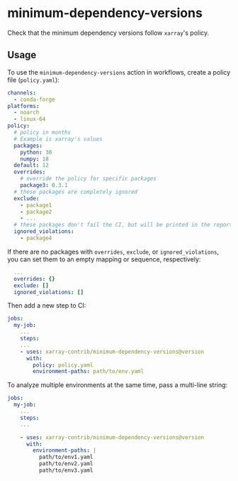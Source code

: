 # minimum-dependency-versions

Check that the minimum dependency versions follow `xarray`'s policy.

## Usage

To use the `minimum-dependency-versions` action in workflows, create a policy file (`policy.yaml`):

```yaml
channels:
  - conda-forge
platforms:
  - noarch
  - linux-64
policy:
  # policy in months
  # Example is xarray's values
  packages:
    python: 30
    numpy: 18
  default: 12
  overrides:
    # override the policy for specific packages
    package3: 0.3.1
  # these packages are completely ignored
  exclude:
    - package1
    - package2
    - ...
  # these packages don't fail the CI, but will be printed in the report as a warning
  ignored_violations:
    - package4
```

If there are no packages with `overrides`, `exclude`, or `ignored_violations`, you can set
them to an empty mapping or sequence, respectively:

```yaml
  ...
  overrides: {}
  exclude: []
  ignored_violations: []
```

Then add a new step to CI:

```yaml
jobs:
  my-job:
    ...
    steps:
    ...
    - uses: xarray-contrib/minimum-dependency-versions@version
      with:
        policy: policy.yaml
        environment-paths: path/to/env.yaml
```

To analyze multiple environments at the same time, pass a multi-line string:

```yaml
jobs:
  my-job:
    ...
    steps:
    ...

    - uses: xarray-contrib/minimum-dependency-versions@version
      with:
        environment-paths: |
          path/to/env1.yaml
          path/to/env2.yaml
          path/to/env3.yaml
```
